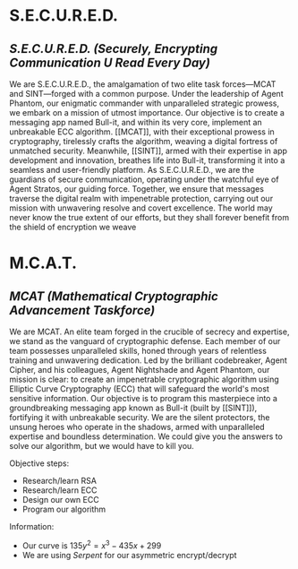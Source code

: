 # S.E.C.U.R.E.D.
## *S.E.C.U.R.E.D. (Securely, Encrypting Communication U Read Every Day)*
We are S.E.C.U.R.E.D., the amalgamation of two elite task forces—MCAT and SINT—forged with a common purpose. Under the leadership of Agent Phantom, our enigmatic commander with unparalleled strategic prowess, we embark on a mission of utmost importance. Our objective is to create a messaging app named Bull-it, and within its very core, implement an unbreakable ECC algorithm. [[MCAT]], with their exceptional prowess in cryptography, tirelessly crafts the algorithm, weaving a digital fortress of unmatched security. Meanwhile, [[SINT]], armed with their expertise in app development and innovation, breathes life into Bull-it, transforming it into a seamless and user-friendly platform. As S.E.C.U.R.E.D., we are the guardians of secure communication, operating under the watchful eye of Agent Stratos, our guiding force. Together, we ensure that messages traverse the digital realm with impenetrable protection, carrying out our mission with unwavering resolve and covert excellence. The world may never know the true extent of our efforts, but they shall forever benefit from the shield of encryption we weave
# M.C.A.T.
## *MCAT* *(Mathematical Cryptographic Advancement Taskforce)* 
We are MCAT. An elite team forged in the crucible of secrecy and expertise, we stand as the vanguard of cryptographic defense. Each member of our team possesses unparalleled skills, honed through years of relentless training and unwavering dedication. Led by the brilliant codebreaker, Agent Cipher, and his colleagues, Agent Nightshade and Agent Phantom, our mission is clear: to create an impenetrable cryptographic algorithm using Elliptic Curve Cryptography (ECC) that will safeguard the world's most sensitive information. Our objective is to program this masterpiece into a groundbreaking messaging app known as Bull-it (built by [[SINT]]), fortifying it with unbreakable security. We are the silent protectors, the unsung heroes who operate in the shadows, armed with unparalleled expertise and boundless determination. We could give you the answers to solve our algorithm, but we would have to kill you.

Objective steps:
- Research/learn RSA
- Research/learn ECC
- Design our own ECC
- Program our algorithm

Information:
- Our curve is $135y^2=x^3-435x+299$
- We are using *Serpent* for our asymmetric encrypt/decrypt
